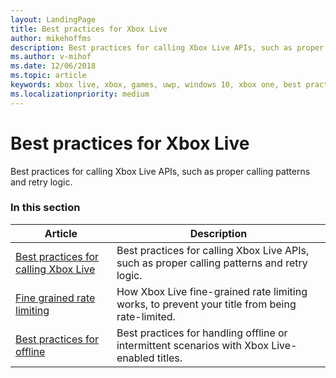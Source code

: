 ```yaml
---
layout: LandingPage
title: Best practices for Xbox Live
author: mikehoffms
description: Best practices for calling Xbox Live APIs, such as proper calling patterns and retry logic.
ms.author: v-mihof
ms.date: 12/06/2018
ms.topic: article
keywords: xbox live, xbox, games, uwp, windows 10, xbox one, best practices
ms.localizationpriority: medium
---
```


# Best practices for Xbox Live

Best practices for calling Xbox Live APIs, such as proper calling patterns and retry logic.


### In this section

| Article | Description |
|---------|-------------|
| [Best practices for calling Xbox Live](best-practices-for-calling-xbox-live.md) | Best practices for calling Xbox Live APIs, such as proper calling patterns and retry logic. |
| [Fine grained rate limiting](fine-grained-rate-limiting.md) | How Xbox Live fine-grained rate limiting works, to prevent your title from being rate-limited. |
| [Best practices for offline](best-practices-for-offline.md) | Best practices for handling offline or intermittent scenarios with Xbox Live-enabled titles. |
